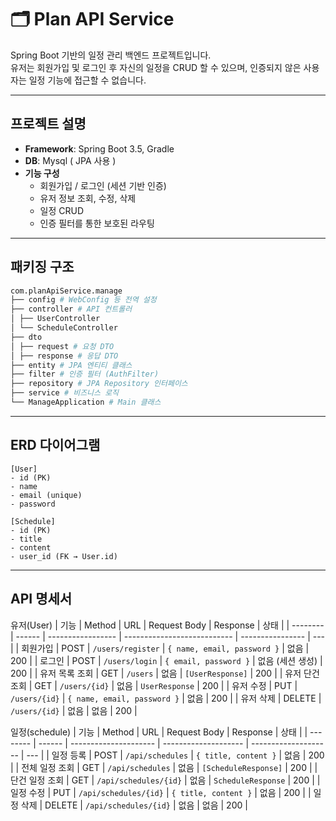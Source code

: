# 🗂️ Plan API Service

Spring Boot 기반의 일정 관리 백엔드 프로젝트입니다.  
유저는 회원가입 및 로그인 후 자신의 일정을 CRUD 할 수 있으며, 인증되지 않은 사용자는 일정 기능에 접근할 수 없습니다.

---

## 프로젝트 설명

- **Framework**: Spring Boot 3.5, Gradle
- **DB**: Mysql ( JPA 사용 )
- **기능 구성**
  - 회원가입 / 로그인 (세션 기반 인증)
  - 유저 정보 조회, 수정, 삭제
  - 일정 CRUD
  - 인증 필터를 통한 보호된 라우팅

---

## 패키징 구조

```bash
com.planApiService.manage
├── config # WebConfig 등 전역 설정
├── controller # API 컨트롤러
│ ├── UserController
│ └── ScheduleController
├── dto
│ ├── request # 요청 DTO
│ ├── response # 응답 DTO
├── entity # JPA 엔티티 클래스
├── filter # 인증 필터 (AuthFilter)
├── repository # JPA Repository 인터페이스
├── service # 비즈니스 로직
└── ManageApplication # Main 클래스
```

---

## ERD 다이어그램

```plaintext
[User]
- id (PK)
- name
- email (unique)
- password

[Schedule]
- id (PK)
- title
- content
- user_id (FK → User.id)
```

---

## API 명세서

유저(User)
| 기능       | Method | URL               | Request Body                | Response         | 상태  |
| -------- | ------ | ----------------- | --------------------------- | ---------------- | --- |
| 회원가입     | POST   | `/users/register` | `{ name, email, password }` | 없음               | 200 |
| 로그인      | POST   | `/users/login`    | `{ email, password }`       | 없음 (세션 생성)       | 200 |
| 유저 목록 조회 | GET    | `/users`          | 없음                          | `[UserResponse]` | 200 |
| 유저 단건 조회 | GET    | `/users/{id}`     | 없음                          | `UserResponse`   | 200 |
| 유저 수정    | PUT    | `/users/{id}`     | `{ name, email, password }` | 없음               | 200 |
| 유저 삭제    | DELETE | `/users/{id}`     | 없음                          | 없음               | 200 |

일정(schedule)
| 기능       | Method | URL                   | Request Body         | Response             | 상태  |
| -------- | ------ | --------------------- | -------------------- | -------------------- | --- |
| 일정 등록    | POST   | `/api/schedules`      | `{ title, content }` | 없음                   | 200 |
| 전체 일정 조회 | GET    | `/api/schedules`      | 없음                   | `[ScheduleResponse]` | 200 |
| 단건 일정 조회 | GET    | `/api/schedules/{id}` | 없음                   | `ScheduleResponse`   | 200 |
| 일정 수정    | PUT    | `/api/schedules/{id}` | `{ title, content }` | 없음                   | 200 |
| 일정 삭제    | DELETE | `/api/schedules/{id}` | 없음                   | 없음                   | 200 |

